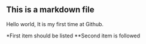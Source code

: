 ## This is a markdown file

Hello world,
It is my first time at Github.

*First item should be listed
**Second item is followed
